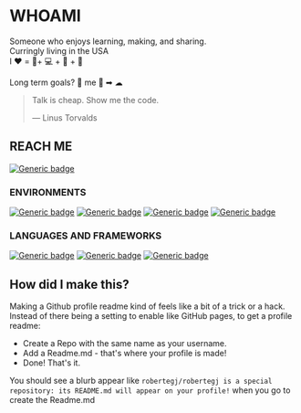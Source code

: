 # WHOAMI
Someone who enjoys learning, making, and sharing.  
Curringly living in the USA  
I ❤️ = 🎸+ 💻 + 🦜 + 🥁

Long term goals? 💾 me 🧑 ➡ ☁ 

> Talk is cheap. Show me the code.
>  
> — Linus Torvalds 

## REACH ME
[![Generic badge](https://img.shields.io/badge/LinkedIn-0077B5?style=for-the-badge&logo=linkedin&logoColor=white)](https://www.linkedin.com/in/robert-guidry/)

### ENVIRONMENTS
[![Generic badge](https://img.shields.io/badge/Linux-FCC624?style=for-the-badge&logo=linux&logoColor=black)](https://www.kernel.org/)
[![Generic badge](https://img.shields.io/badge/Amazon_AWS-232F3E?style=for-the-badge&logo=amazon-aws&logoColor=white)](https://www.kernel.org/)
[![Generic badge](https://img.shields.io/badge/Google_Cloud-4285F4?style=for-the-badge&logo=google-cloud&logoColor=white)](https://www.kernel.org/)
[![Generic badge](https://img.shields.io/badge/microsoft%20azure-0089D6?style=for-the-badge&logo=microsoft-azure&logoColor=white)](https://www.kernel.org/)

### LANGUAGES AND FRAMEWORKS
[![Generic badge](https://img.shields.io/badge/Python-FFD43B?style=for-the-badge&logo=python&logoColor=darkgreen)](https://www.kernel.org/)
[![Generic badge](https://img.shields.io/badge/JavaScript-F7DF1E?style=for-the-badge&logo=javascript&logoColor=black)](https://www.kernel.org/)
[![Generic badge](https://img.shields.io/badge/Node.js-339933?style=for-the-badge&logo=nodedotjs&logoColor=white)](https://www.kernel.org/)


## How did I make this?
Making a Github profile readme kind of feels like a bit of a trick or a hack.  
Instead of there being a setting to enable like GitHub pages, to get a profile readme:  
- Create a Repo with the same name as your username.   
- Add a Readme.md - that's where your profile is made!  
- Done! That's it.

You should see a blurb appear like `robertegj/robertegj is a special repository: its README.md will appear on your profile!` when you go to create the Readme.md  
